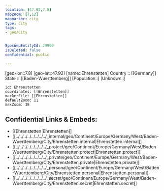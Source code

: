 ```yaml
---
location: [47.92,7.8] 
mapzoom: [7,12] 
mapmarker: city 
type: City
tags:
- geo/City


SpocWebEntityId: 29990
isDeleted: false
confidential: public

---
```

[geo-lon::7.8] 
[geo-lat::47.92] 
[name::Ehrenstetten] 
Country :: [[Germany]]  
State :: [[Baden-Wuerttemberg]] 
[Population::] 
[Unknown::] 


```leaflet
id: Ehrenstetten
coordinates: [[Ehrenstetten]] 
markerFile: [[Ehrenstetten]] 
defaultZoom: 11 
maxZoom: 18
```


## Confidential Links & Embeds: 
- [[Ehrenstetten|Ehrenstetten]]  
- [[../../../../../../../../_internal/geo/Continent/Europe/Germany/West/Baden-Wuerttemberg/City/Ehrenstetten.internal|Ehrenstetten.internal]] 
- [[../../../../../../../../_protect/geo/Continent/Europe/Germany/West/Baden-Wuerttemberg/City/Ehrenstetten.protect|Ehrenstetten.protect]] 
- [[../../../../../../../../_private/geo/Continent/Europe/Germany/West/Baden-Wuerttemberg/City/Ehrenstetten.private|Ehrenstetten.private]] 
- [[../../../../../../../../_personal/geo/Continent/Europe/Germany/West/Baden-Wuerttemberg/City/Ehrenstetten.personal|Ehrenstetten.personal]] 
- [[../../../../../../../../_secret/geo/Continent/Europe/Germany/West/Baden-Wuerttemberg/City/Ehrenstetten.secret|Ehrenstetten.secret]] 
